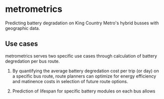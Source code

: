 # metrometrics
Predicting battery degradation on King Country Metro's hybrid busses with geographic data. 

## Use cases
metrometrics serves two specific use cases through calculation of battery degredation per bus route. 

1. By quantifying the average battery degredation cost per trip (or day) on a specific bus route, route planners can optimize for energy efficiency and matinence costs in selection of future route options. 

2. Prediction of lifespan for specific battery modules on each bus allows 
